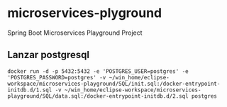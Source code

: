# microservices-plyground
Spring Boot Microservices Playground Project

## Lanzar postgresql
```
docker run -d -p 5432:5432 -e 'POSTGRES_USER=postgres' -e 'POSTGRES_PASSWORD=postgres' -v ~/win_home/eclipse-workspace/microservices-playground/SQL/init.sql:/docker-entrypoint-initdb.d/1.sql -v ~/win_home/eclipse-workspace/microservices-playground/SQL/data.sql:/docker-entrypoint-initdb.d/2.sql postgres
```
